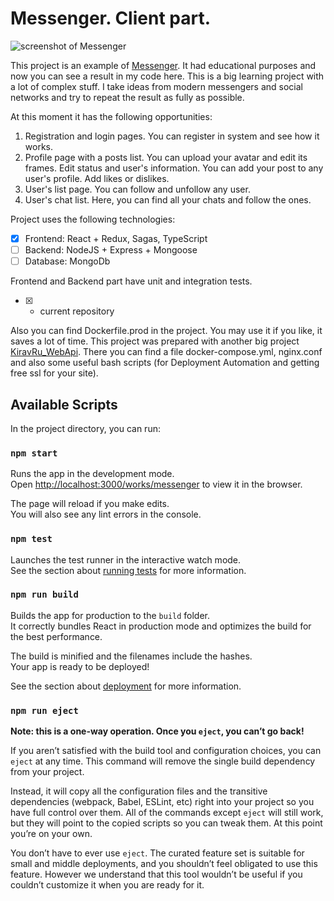 # Messenger. Client part.

![screenshot of Messenger](https://kirav.ru/images/articles/images_for_github/messenger_client/20220722152800screen-messenger-min.jpg)

This project is an example of [Messenger](https://kirav.ru/works/messenger/). It had educational purposes and now you can see a result in my code here. 
This is a big learning project with a lot of complex stuff. I take ideas from modern messengers and social networks and try to repeat the result as fully as possible.

At this moment it has the following opportunities:
1) Registration and login pages. You can register in system and see how it works.
2) Profile page with a posts list. You can upload your avatar and edit its frames. Edit status and user's information. You can add your post to any user's profile. Add likes or dislikes.
3) User's list page. You can follow and unfollow any user.
4) User's chat list. Here, you can find all your chats and follow the ones.

Project uses the following technologies:
- [x] Frontend: React + Redux, Sagas, TypeScript
- [ ] Backend: NodeJS + Express + Mongoose
- [ ] Database: MongoDb

Frontend and Backend part have unit and integration tests.

- [x] - current repository

Also you can find Dockerfile.prod in the project. You may use it if you like, it saves a lot of time.
This project was prepared with another big project [KiravRu_WebApi](https://github.com/NikitaKirav/KiravRu_WebApi). There you can find a file docker-compose.yml, nginx.conf and also some useful bash scripts (for Deployment Automation and getting free ssl for your site).

## Available Scripts

In the project directory, you can run:

### `npm start`

Runs the app in the development mode.\
Open [http://localhost:3000/works/messenger](http://localhost:3000/works/messenger) to view it in the browser.

The page will reload if you make edits.\
You will also see any lint errors in the console.

### `npm test`

Launches the test runner in the interactive watch mode.\
See the section about [running tests](https://facebook.github.io/create-react-app/docs/running-tests) for more information.

### `npm run build`

Builds the app for production to the `build` folder.\
It correctly bundles React in production mode and optimizes the build for the best performance.

The build is minified and the filenames include the hashes.\
Your app is ready to be deployed!

See the section about [deployment](https://facebook.github.io/create-react-app/docs/deployment) for more information.

### `npm run eject`

**Note: this is a one-way operation. Once you `eject`, you can’t go back!**

If you aren’t satisfied with the build tool and configuration choices, you can `eject` at any time. This command will remove the single build dependency from your project.

Instead, it will copy all the configuration files and the transitive dependencies (webpack, Babel, ESLint, etc) right into your project so you have full control over them. All of the commands except `eject` will still work, but they will point to the copied scripts so you can tweak them. At this point you’re on your own.

You don’t have to ever use `eject`. The curated feature set is suitable for small and middle deployments, and you shouldn’t feel obligated to use this feature. However we understand that this tool wouldn’t be useful if you couldn’t customize it when you are ready for it.
